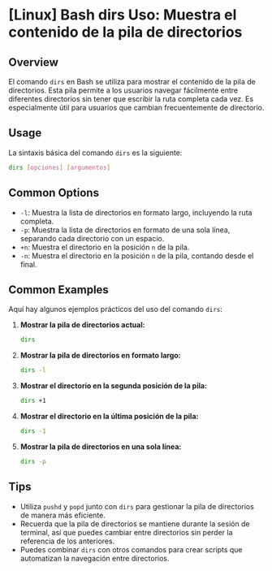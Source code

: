 # [Linux] Bash dirs Uso: Muestra el contenido de la pila de directorios

## Overview
El comando `dirs` en Bash se utiliza para mostrar el contenido de la pila de directorios. Esta pila permite a los usuarios navegar fácilmente entre diferentes directorios sin tener que escribir la ruta completa cada vez. Es especialmente útil para usuarios que cambian frecuentemente de directorio.

## Usage
La sintaxis básica del comando `dirs` es la siguiente:

```bash
dirs [opciones] [argumentos]
```

## Common Options
- `-l`: Muestra la lista de directorios en formato largo, incluyendo la ruta completa.
- `-p`: Muestra la lista de directorios en formato de una sola línea, separando cada directorio con un espacio.
- `+n`: Muestra el directorio en la posición `n` de la pila.
- `-n`: Muestra el directorio en la posición `n` de la pila, contando desde el final.

## Common Examples
Aquí hay algunos ejemplos prácticos del uso del comando `dirs`:

1. **Mostrar la pila de directorios actual:**
   ```bash
   dirs
   ```

2. **Mostrar la pila de directorios en formato largo:**
   ```bash
   dirs -l
   ```

3. **Mostrar el directorio en la segunda posición de la pila:**
   ```bash
   dirs +1
   ```

4. **Mostrar el directorio en la última posición de la pila:**
   ```bash
   dirs -1
   ```

5. **Mostrar la pila de directorios en una sola línea:**
   ```bash
   dirs -p
   ```

## Tips
- Utiliza `pushd` y `popd` junto con `dirs` para gestionar la pila de directorios de manera más eficiente.
- Recuerda que la pila de directorios se mantiene durante la sesión de terminal, así que puedes cambiar entre directorios sin perder la referencia de los anteriores.
- Puedes combinar `dirs` con otros comandos para crear scripts que automatizan la navegación entre directorios.